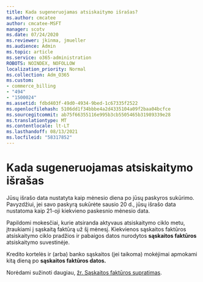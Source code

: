 ```yaml
---
title: Kada sugeneruojamas atsiskaitymo išrašas?
ms.author: cmcatee
author: cmcatee-MSFT
manager: scotv
ms.date: 07/24/2020
ms.reviewer: jkinma, jmueller
ms.audience: Admin
ms.topic: article
ms.service: o365-administration
ROBOTS: NOINDEX, NOFOLLOW
localization_priority: Normal
ms.collection: Adm_O365
ms.custom:
- commerce_billing
- "494"
- "1500024"
ms.assetid: fdbd403f-49d0-4934-9bed-1c67335f2522
ms.openlocfilehash: 5106dd1f34bbbe4a2d4335104a09f2baa04bcfce
ms.sourcegitcommit: ab75f66355116e995b3cb5505465b31989339e28
ms.translationtype: MT
ms.contentlocale: lt-LT
ms.lasthandoff: 08/13/2021
ms.locfileid: "58317852"
---
```

# <a name="when-is-the-billing-statement-generated"></a>Kada sugeneruojamas atsiskaitymo išrašas

Jūsų išrašo data nustatyta kaip mėnesio diena po jūsų paskyros sukūrimo. Pavyzdžiui, jei savo paskyrą sukūrėte sausio 20 d., jūsų išrašo data nustatoma kaip 21-oji kiekvieno paskesnio mėnesio data.

Papildomi mokesčiai, kurie atsiranda aktyvaus atsiskaitymo ciklo metu, įtraukiami į sąskaitą faktūrą už šį mėnesį. Kiekvienos sąskaitos faktūros atsiskaitymo ciklo pradžios ir pabaigos datos nurodytos **sąskaitos faktūros** atsiskaitymo suvestinėje.

Kredito kortelės ir (arba) banko sąskaitos (jei taikoma) mokėjimai apmokami kitą dieną po **sąskaitos faktūros datos.**
  
Norėdami sužinoti daugiau, [žr. Sąskaitos faktūros supratimas](https://docs.microsoft.com/microsoft-365/commerce/billing-and-payments/understand-your-invoice2).